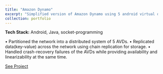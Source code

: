 ```yaml
---
title: "Amazon Dynamo"
excerpt: "Simplified version of Amazon Dynamo using 5 android virtual devices(AVDs)"
collection: portfolio
---
```


**Tech Stack:** Android, Java, socket-programming

• Partitioned the network into a distributed system of 5 AVDs.
• Replicated data(key-value) across the network using chain replication for storage.
• Handled crash-recovery failures of the AVDs while providing availability and linearizability at the same time.

[See Project](https://github.com/MonicaVashu/Distributed-Systems/tree/master/SimpleDynamo)
